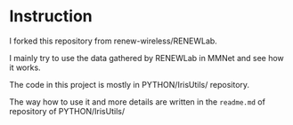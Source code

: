 # Instruction
I forked this repository from renew-wireless/RENEWLab.

I mainly try to use the data gathered by RENEWLab in MMNet and see how it works.

The code in this project is mostly in PYTHON/IrisUtils/ repository.

The way how to use it and more details are written in the `readme.md` of repository of PYTHON/IrisUtils/
